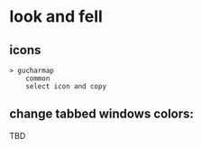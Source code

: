 # look and fell

## icons

```
> gucharmap
	common
	select icon and copy	
```


## change tabbed windows colors:
 TBD